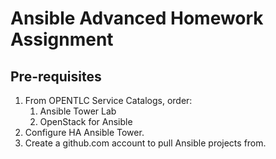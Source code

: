 # Ansible Advanced Homework Assignment

## Pre-requisites

1. From OPENTLC Service Catalogs, order:
   1. Ansible Tower Lab
   2. OpenStack for Ansible
2. Configure HA Ansible Tower.
3. Create a github.com account to pull Ansible projects from.
